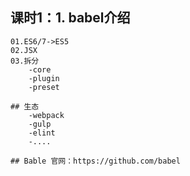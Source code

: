 ## 课时1：1. babel介绍
    01.ES6/7->ES5
    02.JSX
    03.拆分
        -core
        -plugin
        -preset

    ## 生态
        -webpack
        -gulp
        -elint
        -....

    ## Bable 官网：https://github.com/babel
